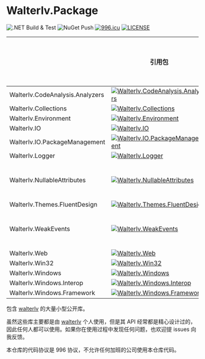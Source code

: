 # Walterlv.Package

![.NET Build & Test][1] ![NuGet Push][2] [![996.icu][3]][4] [![LICENSE][5]][6]

|                                 | 引用包                                       | 源代码包                                            | 文档和入门     |
| ------------------------------- | -------------------------------------------- | --------------------------------------------------- | -------------- |
| Walterlv.CodeAnalysis.Analyzers | [![Walterlv.CodeAnalysis.Analyzers][11]][12] | [![Walterlv.CodeAnalysis.Analyzers.Source][13]][14] |                |
| Walterlv.Collections            | [![Walterlv.Collections][16]][17]            | [![Walterlv.Collections.Source][18]][19]            |                |
| Walterlv.Environment            | [![Walterlv.Environment][20]][21]            | [![Walterlv.Environment.Source][22]][23]            |                |
| Walterlv.IO                     | [![Walterlv.IO][24]][25]                     | [![Walterlv.IO.Source][26]][27]                     |                |
| Walterlv.IO.PackageManagement   | [![Walterlv.IO.PackageManagement][28]][29]   | [![Walterlv.IO.PackageManagement.Source][30]][31]   |                |
| Walterlv.Logger                 | [![Walterlv.Logger][32]][33]                 | [![Walterlv.Logger.Source][34]][35]                 |                |
| Walterlv.NullableAttributes     | [![Walterlv.NullableAttributes][36]][37]     | [![Walterlv.NullableAttributes.Source][38]][39]     | [前往查看][40] |
| Walterlv.Themes.FluentDesign    | [![Walterlv.Themes.FluentDesign][41]][42]    | [![Walterlv.Themes.FluentDesign.Source][43]][44]    |                |
| Walterlv.WeakEvents             | [![Walterlv.WeakEvents][45]][46]             | [![Walterlv.WeakEvents.Source][47]][48]             | [前往查看][49] |
| Walterlv.Web                    | [![Walterlv.Web][50]][51]                    | [![Walterlv.Web.Source][52]][53]                    |                |
| Walterlv.Win32                  | [![Walterlv.Win32][54]][55]                  | [![Walterlv.Win32.Source][56]][57]                  |                |
| Walterlv.Windows                | [![Walterlv.Windows][58]][59]                | [![Walterlv.Windows.Source][60]][61]                |                |
| Walterlv.Windows.Interop        | [![Walterlv.Windows.Interop][62]][63]        | [![Walterlv.Windows.Interop.Source][64]][65]        |                |
| Walterlv.Windows.Framework      | [![Walterlv.Windows.Framework][66]][67]      | [![Walterlv.Windows.Framework.Source][68]][69]      |                |

包含 [walterlv](https://github.com/walterlv) 的大量小型公开库。

虽然这些库主要都是由 [walterlv](https://github.com/walterlv) 个人使用，但是其 API 经常都是精心设计过的，因此任何人都可以使用。如果你在使用过程中发现任何问题，也欢迎提 issues 向我反馈。

本仓库的代码协议是 996 协议，不允许任何加班的公司使用本仓库代码。

[1]: https://github.com/walterlv/Walterlv.Packages/workflows/.NET%20Build%20&%20Test/badge.svg
[2]: https://github.com/walterlv/Walterlv.Packages/workflows/NuGet%20Push/badge.svg
[3]: https://img.shields.io/badge/link-996.icu-red.svg
[4]: https://996.icu
[5]: https://img.shields.io/badge/license-NPL%20(The%20996%20Prohibited%20License)-blue.svg
[6]: https://github.com/996icu/996.ICU/blob/master/LICENSE
[11]: https://img.shields.io/nuget/v/Walterlv.CodeAnalysis.Analyzers
[12]: https://www.nuget.org/packages/Walterlv.CodeAnalysis.Analyzers/
[13]: https://img.shields.io/nuget/v/Walterlv.CodeAnalysis.Analyzers.Source
[14]: https://www.nuget.org/packages/Walterlv.CodeAnalysis.Analyzers.Source/
[16]: https://img.shields.io/nuget/v/Walterlv.Collections
[17]: https://www.nuget.org/packages/Walterlv.Collections/
[18]: https://img.shields.io/nuget/v/Walterlv.Collections.Source
[19]: https://www.nuget.org/packages/Walterlv.Collections.Source/
[20]: https://img.shields.io/nuget/v/Walterlv.Environment
[21]: https://www.nuget.org/packages/Walterlv.Environment/
[22]: https://img.shields.io/nuget/v/Walterlv.Environment.Source
[23]: https://www.nuget.org/packages/Walterlv.Environment.Source/
[24]: https://img.shields.io/nuget/v/Walterlv.IO
[25]: https://www.nuget.org/packages/Walterlv.IO/
[26]: https://img.shields.io/nuget/v/Walterlv.IO.Source
[27]: https://www.nuget.org/packages/Walterlv.IO.Source/
[28]: https://img.shields.io/nuget/v/Walterlv.IO.PackageManagement
[29]: https://www.nuget.org/packages/Walterlv.IO.PackageManagement/
[30]: https://img.shields.io/nuget/v/Walterlv.IO.PackageManagement.Source
[31]: https://www.nuget.org/packages/Walterlv.IO.PackageManagement.Source/
[32]: https://img.shields.io/nuget/v/Walterlv.Logger
[33]: https://www.nuget.org/packages/Walterlv.Logger/
[34]: https://img.shields.io/nuget/v/Walterlv.Logger.Source
[35]: https://www.nuget.org/packages/Walterlv.Logger.Source/
[36]: https://img.shields.io/nuget/v/Walterlv.NullableAttributes
[37]: https://www.nuget.org/packages/Walterlv.NullableAttributes/
[38]: https://img.shields.io/nuget/v/Walterlv.NullableAttributes.Source
[39]: https://www.nuget.org/packages/Walterlv.NullableAttributes.Source/
[40]: https://blog.walterlv.com/post/how-to-enable-nullable-reference-types
[41]: https://img.shields.io/nuget/v/Walterlv.Themes.FluentDesign
[42]: https://www.nuget.org/packages/Walterlv.Themes.FluentDesign/
[43]: https://img.shields.io/nuget/v/Walterlv.Themes.FluentDesign.Source
[44]: https://www.nuget.org/packages/Walterlv.Themes.FluentDesign.Source/
[45]: https://img.shields.io/nuget/v/Walterlv.WeakEvents
[46]: https://www.nuget.org/packages/Walterlv.WeakEvents/
[47]: https://img.shields.io/nuget/v/Walterlv.WeakEvents.Source
[48]: https://www.nuget.org/packages/Walterlv.WeakEvents.Source/
[49]: https://blog.walterlv.com/post/implement-custom-dotnet-weak-event.html
[50]: https://img.shields.io/nuget/v/Walterlv.Web
[51]: https://www.nuget.org/packages/Walterlv.Web/
[52]: https://img.shields.io/nuget/v/Walterlv.Web.Source
[53]: https://www.nuget.org/packages/Walterlv.Web.Source/
[54]: https://img.shields.io/nuget/v/Walterlv.Win32
[55]: https://www.nuget.org/packages/Walterlv.Win32/
[56]: https://img.shields.io/nuget/v/Walterlv.Win32.Source
[57]: https://www.nuget.org/packages/Walterlv.Win32.Source/
[58]: https://img.shields.io/nuget/v/Walterlv.Windows
[59]: https://www.nuget.org/packages/Walterlv.Windows/
[60]: https://img.shields.io/nuget/v/Walterlv.Windows.Source
[61]: https://www.nuget.org/packages/Walterlv.Windows.Source/
[62]: https://img.shields.io/nuget/v/Walterlv.Windows.Interop
[63]: https://www.nuget.org/packages/Walterlv.Windows.Interop/
[64]: https://img.shields.io/nuget/v/Walterlv.Windows.Interop.Source
[65]: https://www.nuget.org/packages/Walterlv.Windows.Interop.Source/
[66]: https://img.shields.io/nuget/v/Walterlv.Windows.Framework
[67]: https://www.nuget.org/packages/Walterlv.Windows.Framework/
[68]: https://img.shields.io/nuget/v/Walterlv.Windows.Framework.Source
[69]: https://www.nuget.org/packages/Walterlv.Windows.Framework.Source/
